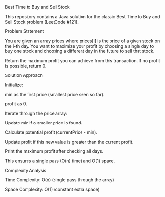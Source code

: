 Best Time to Buy and Sell Stock

This repository contains a Java solution for the classic Best Time to Buy and Sell Stock problem (LeetCode #121).

Problem Statement

You are given an array prices where prices[i] is the price of a given stock on the i-th day.
You want to maximize your profit by choosing a single day to buy one stock and choosing a different day in the future to sell that stock.

Return the maximum profit you can achieve from this transaction. If no profit is possible, return 0.

Solution Approach

Initialize:

min as the first price (smallest price seen so far).

profit as 0.

Iterate through the price array:

Update min if a smaller price is found.

Calculate potential profit (currentPrice - min).

Update profit if this new value is greater than the current profit.

Print the maximum profit after checking all days.

This ensures a single pass (O(n) time) and O(1) space.

Complexity Analysis

Time Complexity: O(n) (single pass through the array)

Space Complexity: O(1) (constant extra space)
